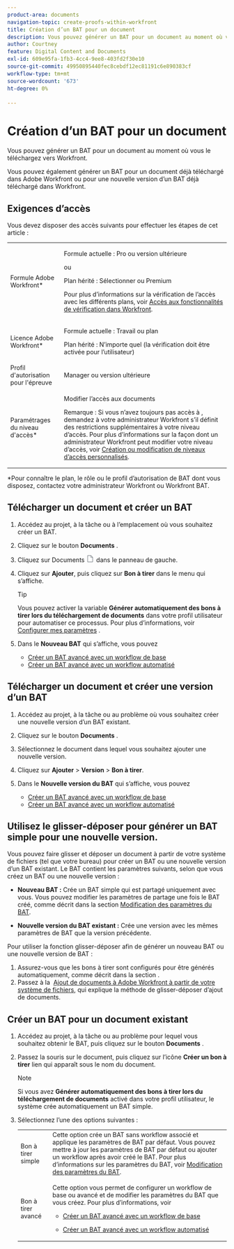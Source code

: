 ```yaml
---
product-area: documents
navigation-topic: create-proofs-within-workfront
title: Création d’un BAT pour un document
description: Vous pouvez générer un BAT pour un document au moment où vous le téléchargez vers Workfront.
author: Courtney
feature: Digital Content and Documents
exl-id: 609e95fa-1fb3-4cc4-9ee8-403fd2f30e10
source-git-commit: 49950895440fec8cebdf12ec81191c6e890383cf
workflow-type: tm+mt
source-wordcount: '673'
ht-degree: 0%

---
```


# Création d’un BAT pour un document

Vous pouvez générer un BAT pour un document au moment où vous le téléchargez vers Workfront.

Vous pouvez également générer un BAT pour un document déjà téléchargé dans Adobe Workfront ou pour une nouvelle version d’un BAT déjà téléchargé dans Workfront.

<!--
If a proof fails to generate after following the steps described in the following sections, see [Troubleshoot proof creation failures](../../../review-and-approve-work/proofing/tips-tricks-and-troubleshooting/troubleshooting-proof-creation-failures.md).
-->

## Exigences d’accès

Vous devez disposer des accès suivants pour effectuer les étapes de cet article :

<table style="table-layout:auto"> 
 <col> 
 <col> 
 <tbody> 
  <tr> 
   <td role="rowheader">Formule Adobe Workfront*</td> 
   <td> <p>Formule actuelle : Pro ou version ultérieure</p> <p>ou</p> <p>Plan hérité : Sélectionner ou Premium</p> <p>Pour plus d’informations sur la vérification de l’accès avec les différents plans, voir <a href="/help/quicksilver/administration-and-setup/manage-workfront/configure-proofing/access-to-proofing-functionality.md" class="MCXref xref">Accès aux fonctionnalités de vérification dans Workfront</a>.</p> </td> 
  </tr> 
  <tr> 
   <td role="rowheader">Licence Adobe Workfront*</td> 
   <td> <p>Formule actuelle : Travail ou plan</p> <p>Plan hérité : N’importe quel (la vérification doit être activée pour l’utilisateur)</p> </td> 
  </tr> 
  <tr> 
   <td role="rowheader">Profil d'autorisation pour l'épreuve </td> 
   <td>Manager ou version ultérieure</td> 
  </tr> 
  <tr> 
   <td role="rowheader">Paramétrages du niveau d'accès*</td> 
   <td> <p>Modifier l’accès aux documents</p> <p>Remarque : Si vous n’avez toujours pas accès à , demandez à votre administrateur Workfront s’il définit des restrictions supplémentaires à votre niveau d’accès. Pour plus d’informations sur la façon dont un administrateur Workfront peut modifier votre niveau d’accès, voir <a href="../../../administration-and-setup/add-users/configure-and-grant-access/create-modify-access-levels.md" class="MCXref xref">Création ou modification de niveaux d’accès personnalisés</a>.</p> </td> 
  </tr> 
 </tbody> 
</table>

&#42;Pour connaître le plan, le rôle ou le profil d’autorisation de BAT dont vous disposez, contactez votre administrateur Workfront ou Workfront BAT.

## Télécharger un document et créer un BAT

1. Accédez au projet, à la tâche ou à l’emplacement où vous souhaitez créer un BAT.
1. Cliquez sur le bouton **Documents** .
1. Cliquez sur Documents ![](assets/document-icon.png) dans le panneau de gauche.
1. Cliquez sur **Ajouter**, puis cliquez sur **Bon à tirer** dans le menu qui s’affiche.

   >[!TIP]
   >
   >Vous pouvez activer la variable **Générer automatiquement des bons à tirer lors du téléchargement de documents** dans votre profil utilisateur pour automatiser ce processus. Pour plus d’informations, voir [Configurer mes paramètres](../../../workfront-basics/manage-your-account-and-profile/configuring-your-user-profile/configure-my-settings.md) .

1. Dans le **Nouveau BAT** qui s’affiche, vous pouvez

   * [Créer un BAT avancé avec un workflow de base](../../../review-and-approve-work/proofing/creating-proofs-within-workfront/configure-basic-proof-workflow.md)
   * [Créer un BAT avancé avec un workflow automatisé](../../../review-and-approve-work/proofing/creating-proofs-within-workfront/create-automated-proof-workflow.md)

## Télécharger un document et créer une version d’un BAT

1. Accédez au projet, à la tâche ou au problème où vous souhaitez créer une nouvelle version d’un BAT existant.
1. Cliquez sur le bouton **Documents** .
1. Sélectionnez le document dans lequel vous souhaitez ajouter une nouvelle version.
1. Cliquez sur **Ajouter** > **Version** > **Bon à tirer**.
1. Dans le **Nouvelle version du BAT** qui s’affiche, vous pouvez

   * [Créer un BAT avancé avec un workflow de base](../../../review-and-approve-work/proofing/creating-proofs-within-workfront/configure-basic-proof-workflow.md)
   * [Créer un BAT avancé avec un workflow automatisé](../../../review-and-approve-work/proofing/creating-proofs-within-workfront/create-automated-proof-workflow.md)

## Utilisez le glisser-déposer pour générer un BAT simple pour une nouvelle version.

Vous pouvez faire glisser et déposer un document à partir de votre système de fichiers (tel que votre bureau) pour créer un BAT ou une nouvelle version d’un BAT existant. Le BAT contient les paramètres suivants, selon que vous créez un BAT ou une nouvelle version :

* **Nouveau BAT :** Crée un BAT simple qui est partagé uniquement avec vous. Vous pouvez modifier les paramètres de partage une fois le BAT créé, comme décrit dans la section [Modification des paramètres du BAT](../../../review-and-approve-work/proofing/managing-proofs-within-workfront/edit-proof-settings.md).

* **Nouvelle version du BAT existant :** Crée une version avec les mêmes paramètres de BAT que la version précédente.

Pour utiliser la fonction glisser-déposer afin de générer un nouveau BAT ou une nouvelle version de BAT :

1. Assurez-vous que les bons à tirer sont configurés pour être générés automatiquement, comme décrit dans la section .
1. Passez à la  [Ajout de documents à Adobe Workfront à partir de votre système de fichiers](../../../documents/adding-documents-to-workfront/add-documents-from-file-system.md), qui explique la méthode de glisser-déposer d’ajout de documents. 

## Créer un BAT pour un document existant

1. Accédez au projet, à la tâche ou au problème pour lequel vous souhaitez obtenir le BAT, puis cliquez sur le bouton **Documents** .
1. Passez la souris sur le document, puis cliquez sur l’icône **Créer un bon à tirer** lien qui apparaît sous le nom du document.

   >[!NOTE]
   >
   >Si vous avez **Générer automatiquement des bons à tirer lors du téléchargement de documents** activé dans votre profil utilisateur, le système crée automatiquement un BAT simple.

1. Sélectionnez l’une des options suivantes :

   <table style="table-layout:auto"> 
    <col> 
    <col> 
    <tbody> 
     <tr> 
      <td role="rowheader">Bon à tirer simple</td> 
      <td>Cette option crée un BAT sans workflow associé et applique les paramètres de BAT par défaut. Vous pouvez mettre à jour les paramètres de BAT par défaut ou ajouter un workflow après avoir créé le BAT. Pour plus d’informations sur les paramètres du BAT, voir <a href="../../../review-and-approve-work/proofing/managing-proofs-within-workfront/edit-proof-settings.md" class="MCXref xref">Modification des paramètres du BAT</a>.</td> 
     </tr> 
     <tr> 
      <td role="rowheader">Bon à tirer avancé</td> 
      <td> <p>Cette option vous permet de configurer un workflow de base ou avancé et de modifier les paramètres du BAT que vous créez. Pour plus d’informations, voir </p> 
       <ul> 
        <li> <p><a href="../../../review-and-approve-work/proofing/creating-proofs-within-workfront/configure-basic-proof-workflow.md" class="MCXref xref">Créer un BAT avancé avec un workflow de base</a> </p> </li> 
        <li> <p><a href="../../../review-and-approve-work/proofing/creating-proofs-within-workfront/create-automated-proof-workflow.md" class="MCXref xref">Créer un BAT avancé avec un workflow automatisé</a> </p> </li> 
       </ul> </td> 
     </tr> 
    </tbody> 
   </table>
